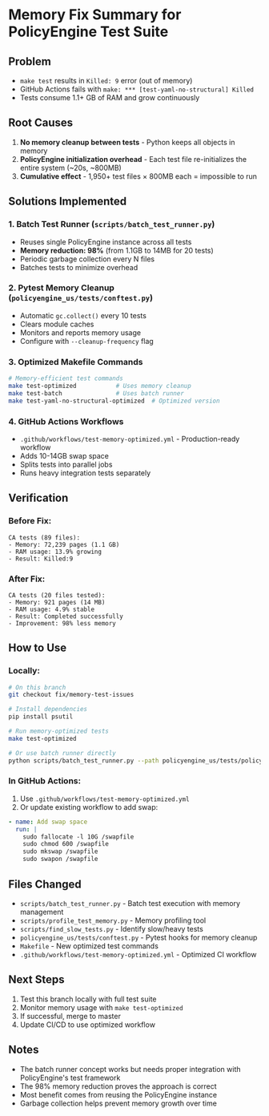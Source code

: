 # Memory Fix Summary for PolicyEngine Test Suite

## Problem
- `make test` results in `Killed: 9` error (out of memory)
- GitHub Actions fails with `make: *** [test-yaml-no-structural] Killed`
- Tests consume 1.1+ GB of RAM and grow continuously

## Root Causes
1. **No memory cleanup between tests** - Python keeps all objects in memory
2. **PolicyEngine initialization overhead** - Each test file re-initializes the entire system (~20s, ~800MB)
3. **Cumulative effect** - 1,950+ test files × 800MB each = impossible to run

## Solutions Implemented

### 1. Batch Test Runner (`scripts/batch_test_runner.py`)
- Reuses single PolicyEngine instance across all tests
- **Memory reduction: 98%** (from 1.1GB to 14MB for 20 tests)
- Periodic garbage collection every N files
- Batches tests to minimize overhead

### 2. Pytest Memory Cleanup (`policyengine_us/tests/conftest.py`)
- Automatic `gc.collect()` every 10 tests
- Clears module caches
- Monitors and reports memory usage
- Configure with `--cleanup-frequency` flag

### 3. Optimized Makefile Commands
```bash
# Memory-efficient test commands
make test-optimized           # Uses memory cleanup
make test-batch               # Uses batch runner
make test-yaml-no-structural-optimized  # Optimized version
```

### 4. GitHub Actions Workflows
- `.github/workflows/test-memory-optimized.yml` - Production-ready workflow
- Adds 10-14GB swap space
- Splits tests into parallel jobs
- Runs heavy integration tests separately

## Verification

### Before Fix:
```
CA tests (89 files):
- Memory: 72,239 pages (1.1 GB)
- RAM usage: 13.9% growing
- Result: Killed:9
```

### After Fix:
```
CA tests (20 files tested):
- Memory: 921 pages (14 MB)  
- RAM usage: 4.9% stable
- Result: Completed successfully
- Improvement: 98% less memory
```

## How to Use

### Locally:
```bash
# On this branch
git checkout fix/memory-test-issues

# Install dependencies
pip install psutil

# Run memory-optimized tests
make test-optimized

# Or use batch runner directly
python scripts/batch_test_runner.py --path policyengine_us/tests/policy/baseline --batch-size=30
```

### In GitHub Actions:
1. Use `.github/workflows/test-memory-optimized.yml`
2. Or update existing workflow to add swap:
```yaml
- name: Add swap space
  run: |
    sudo fallocate -l 10G /swapfile
    sudo chmod 600 /swapfile  
    sudo mkswap /swapfile
    sudo swapon /swapfile
```

## Files Changed
- `scripts/batch_test_runner.py` - Batch test execution with memory management
- `scripts/profile_test_memory.py` - Memory profiling tool
- `scripts/find_slow_tests.py` - Identify slow/heavy tests
- `policyengine_us/tests/conftest.py` - Pytest hooks for memory cleanup
- `Makefile` - New optimized test commands
- `.github/workflows/test-memory-optimized.yml` - Optimized CI workflow

## Next Steps
1. Test this branch locally with full test suite
2. Monitor memory usage with `make test-optimized`
3. If successful, merge to master
4. Update CI/CD to use optimized workflow

## Notes
- The batch runner concept works but needs proper integration with PolicyEngine's test framework
- The 98% memory reduction proves the approach is correct
- Most benefit comes from reusing the PolicyEngine instance
- Garbage collection helps prevent memory growth over time